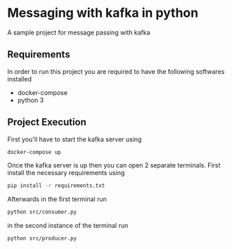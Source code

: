 # Messaging with kafka in python
A sample project for message passing with kafka

## Requirements
In order to run this project you are required to have the following softwares installed
 - docker-compose
 - python 3

## Project Execution 
First you'll have to start the kafka server using 
```bash
docker-compose up 
```

Once the kafka server is up then you can open 2 separate terminals. First install the necessary requirements using 
```bash
pip install -r requirements.txt
```
Afterwards in the first terminal run
```bash
python src/consumer.py
```

in the second instance of the terminal run 
```bash
python src/producer.py
```
